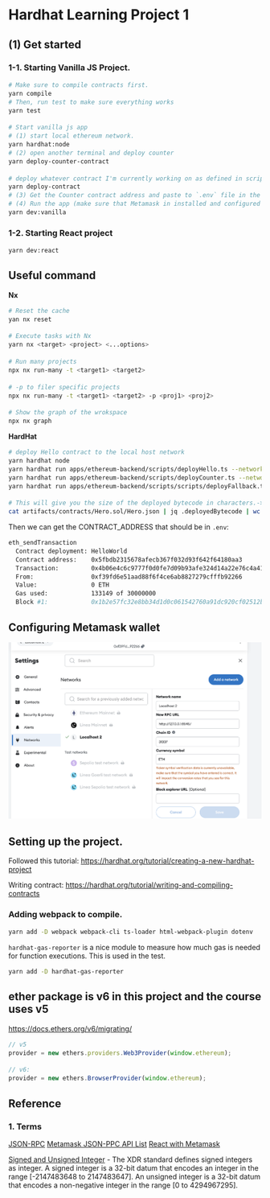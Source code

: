 # Hardhat Learning Project 1

## (1) Get started

### 1-1. Starting Vanilla JS Project.

```bash
# Make sure to compile contracts first.
yarn compile
# Then, run test to make sure everything works
yarn test

# Start vanilla js app
# (1) start local ethereum network.
yarn hardhat:node
# (2) open another terminal and deploy counter
yarn deploy-counter-contract

# deploy whatever contract I'm currently working on as defined in scripts
yarn deploy-contract
# (3) Get the Counter contract address and paste to `.env` file in the vanilla-js-app folder.
# (4) Run the app (make sure that Metamask in installed and configured correctly).
yarn dev:vanilla
```

### 1-2. Starting React project

```bash
yarn dev:react
```

## Useful command

**Nx**

```bash
# Reset the cache
yan nx reset

# Execute tasks with Nx
yarn nx <target> <project> <...options>

# Run many projects
npx nx run-many -t <target1> <target2>

# -p to filer specific projects
npx nx run-many -t <target1> <target2> -p <proj1> <proj2>

# Show the graph of the wrokspace
npx nx graph
```

**HardHat**

```bash
# deploy Hello contract to the local host network
yarn hardhat node
yarn hardhat run apps/ethereum-backend/scripts/deployHello.ts --network localhost
yarn hardhat run apps/ethereum-backend/scripts/deployCounter.ts --network localhost --config apps/ethereum-backend/hardhat.config.ts --tsconfig apps/ethereum-backend/tsconfig.json
yarn hardhat run apps/ethereum-backend/scripts/scripts/deployFallback.ts --network localhost

# This will give you the size of the deployed bytecode in characters.-> do brew install jq on mac
cat artifacts/contracts/Hero.sol/Hero.json | jq .deployedBytecode | wc
```

Then we can get the CONTRACT_ADDRESS that should be in `.env`:

```bash
eth_sendTransaction
  Contract deployment: HelloWorld
  Contract address:    0x5fbdb2315678afecb367f032d93f642f64180aa3
  Transaction:         0x4b06e4c6c9777f0d0fe7d09b93afe324d14a22e76c4a415206dcfa6a1b6ed64e
  From:                0xf39fd6e51aad88f6f4ce6ab8827279cfffb92266
  Value:               0 ETH
  Gas used:            133149 of 30000000
  Block #1:            0x1b2e57fc32e8bb34d1d0c061542760a91dc920cf02512b22fff02b92877aad15
```

## Configuring Metamask wallet

<img src="docs/local-network-config.png" />

## Setting up the project.

Followed this tutorial: https://hardhat.org/tutorial/creating-a-new-hardhat-project

Writing contract: https://hardhat.org/tutorial/writing-and-compiling-contracts

### Adding webpack to compile.

```bash
yarn add -D webpack webpack-cli ts-loader html-webpack-plugin dotenv
```

`hardhat-gas-reporter` is a nice module to measure how much gas is needed for function executions. This is used in the test.

```bash
yarn add -D hardhat-gas-reporter
```

## ether package is v6 in this project and the course uses v5

https://docs.ethers.org/v6/migrating/

```ts
// v5
provider = new ethers.providers.Web3Provider(window.ethereum);

// v6:
provider = new ethers.BrowserProvider(window.ethereum);
```

## Reference

### 1. Terms

[JSON-RPC](https://www.jsonrpc.org/specification)
[Metamask JSON-PPC API List](https://docs.metamask.io/wallet/reference/json-rpc-api/)
[React with Metamask](https://docs.metamask.io/wallet/tutorials/react-dapp-local-state/)

[Signed and Unsigned Integer](https://www.ibm.com/docs/en/aix/7.2?topic=types-signed-unsigned-integers) - The XDR standard defines signed integers as integer. A signed integer is a 32-bit datum that encodes an integer in the range [-2147483648 to 2147483647]. An unsigned integer is a 32-bit datum that encodes a non-negative integer in the range [0 to 4294967295].
